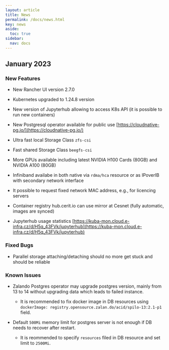 ```yaml
---
layout: article
title: News
permalink: /docs/news.html
key: news
aside:
  toc: true
sidebar:
  nav: docs
---
```

## January 2023

### New Features

* New Rancher UI version 2.7.0

* Kubernetes upgraded to 1.24.8 version

* New version of Jupyterhub allowing to access K8s API (it is possible to run new containers)

* New Postgresql operator available for public use [https://cloudnative-pg.io/](https://cloudnative-pg.io/)

* Ultra fast local Storage Class `zfs-csi`

* Fast shared Storage Class `beegfs-csi`

* More GPUs available including latest NVIDIA H100 Cards (80GB) and NVIDIA A100 (80GB)

* Infiniband availabe in both native via `rdma/hca` resource or as IPoverIB with secondary network interface

* It possible to request fixed network MAC address, e.g., for licencing servers

* Container registry hub.cerit.io can use mirror at Cesnet (fully automatic, images are synced)

* Jupyterhub usage statistics [https://kuba-mon.cloud.e-infra.cz/d/H5q_43FVk/jupyterhub](https://kuba-mon.cloud.e-infra.cz/d/H5q_43FVk/jupyterhub)

### Fixed Bugs

* Parallel storage attaching/detaching should no more get stuck and should be reliable

### Known Issues

* Zalando Postgres operator may upgrade postgres version, mainly from 13 to 14 without upgrading data which leads to failed instance. 

  * It is recommended to fix docker image in DB resources using `dockerImage: registry.opensource.zalan.do/acid/spilo-13:2.1-p1` field.

* Default `500Mi` memory limit for postgres server is not enough if DB needs to recover after restart.
 
  * It is reommended to specify `resources` filed in DB resource and set limit to `2500Mi`.
